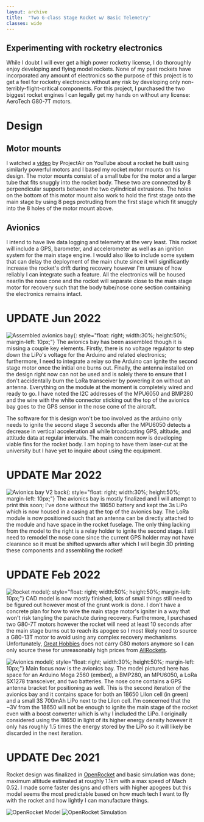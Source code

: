 ```yaml
---
layout: archive
title:  "Two G-class Stage Rocket w/ Basic Telemetry"
classes: wide
---
```


## Experimenting with rocketry electronics

While I doubt I will ever get a high power rocketry license, I do thoroughly enjoy developing and flying model rockets. None of my past rockets have incorporated any amount of electronics so the purpose of this project is to get a feel for rocketry electronics without any risk by developing only non-terribly-flight-critical components. For this project, I purchased the two biggest rocket engines I can legally get my hands on without any license: AeroTech G80-7T motors.

# Design
## Motor mounts

I watched a [video](https://www.youtube.com/watch?v=4fhoCt9vXA8) by ProjectAir on YouTube about a rocket he built using similarly powerful motors and I based my rocket motor mounts on his design. The motor mounts consist of a small tube for the motor and a larger tube that fits snuggly into the rocket body. These two are connected by 8 perpendicular supports between the two cylindrical extrusions. The holes on the bottom of this motor mount also work to hold the first stage onto the main stage by using 8 pegs protruding from the first stage which fit snuggly into the 8 holes of the motor mount above.

## Avionics

I intend to have live data logging and telemetry at the very least. This rocket will include a GPS, barometer, and accelerometer as well as an ignition system for the main stage engine. I would also like to include some system that can delay the deployment of the main chute since it will significantly increase the rocket's drift during recovery however I'm unsure of how reliably I can integrate such a feature. All the electronics will be housed near/in the nose cone and the rocket will separate close to the main stage motor for recovery such that the body tube/nose cone section containing the electronics remains intact.

# UPDATE Jun 2022

![Assembled avionics bay](/assets/img/habibi-express/avionicsFront.jpg){: style="float: right; width:30%; height:50%; margin-left: 10px;"}
The avionics bay has been assembled though it is missing a couple key elements. Firstly, there is no voltage regulator to step down the LiPo's voltage for the Arduino and related electronics; furthermore, I need to integrate a relay so the Arduino can ignite the second stage motor once the initial one burns out. Finally, the antenna installed on the design right now can not be used and is solely there to ensure that I don't accidentally burn the LoRa transceiver by powering it on without an antenna. Everything on the module at the moment is completely wired and ready to go. I have noted the I2C addresses of the MPU6050 and BMP280 and the wire with the white connector sticking out the top of the avionics bay goes to the GPS sensor in the nose cone of the aircraft. 

The software for this design won't be too involved as the arduino only needs to ignite the second stage 3 seconds after the MPU6050 detects a decrease in vertical acceleration all while broadcasting GPS, altitude, and attitude data at regular intervals. The main concern now is developing viable fins for the rocket body. I am hoping to have them laser-cut at the university but I have yet to inquire about using the equipment.

# UPDATE Mar 2022

![Avionics bay V2 back](/assets/img/habibi-express/avionics-CAD-V2-back.PNG){: style="float: right; width:30%; height:50%; margin-left: 10px;"}
The avionics bay is mostly finalized and I will attempt to print this soon; I've done without the 18650 battery and kept the 3s LiPo which is now housed in a casing at the top of the avionics bay. The LoRa module is now positioned such that an antenna can be directly attached to the module and have space in the rocket fuselage. The only thing lacking from the model to the right is a relay holder to ignite the second stage. I still need to remodel the nose cone since the current GPS holder may not have clearance so it must be shifted upwards after which I will begin 3D printing these components and assembling the rocket!

# UPDATE Feb 2022

![Rocket model](/assets/img/habibi-express/rocket-CAD.PNG){: style="float: right; width:50%; height:50%; margin-left: 10px;"}
CAD model is now mostly finished, lots of small things still need to be figured out however most of the grunt work is done. I don't have a concrete plan for how to wire the main stage motor's igniter in a way that won't risk tangling the parachute during recovery. Furthermore, I purchased two G80-7T motors however the rocket will need at least 10 seconds after the main stage burns out to reach its apogee so I most likely need to source a G80-13T motor to avoid using any complex recovery mechanisms. Unfortunately, [Great Hobbies](https://www.greathobbies.com/) does not carry G80 motors anymore so I can only source these for unreasonably high prices from [AllRockets](https://www.allrockets.ca/G80-13). 

![Avionics model](/assets/img/habibi-express/avionics-CAD.PNG){: style="float: right; width:30%; height:50%; margin-left: 10px;"}
Main focus now is the avionics bay. The model pictured here has space for an Arduino Mega 2560 (embed), a BMP280, an MPU6050, a LoRa SX1278 transceiver, and two batteries. The nose cone contains a GPS antenna bracket for positioning as well. This is the second iteration of the avionics bay and it contains space for both an 18650 LiIon cell (in green) and a small 3S 700mAh LiPo next to the LiIon cell. I'm concerned that the ~3V from the 18650 will not be enough to ignite the main stage of the rocket even with a boost converter which is why I included the LiPo. I originally considered using the 18650 in light of its higher energy density however it only has roughly 1.5 times the energy stored by the LiPo so it will likely be discarded in the next iteration.

# UPDATE Dec 2021
Rocket design was finalized in [OpenRocket](https://openrocket.info/) and basic simulation was done; maximum altitude estimated at roughly 1.1km with a max speed of Mach 0.52. I made some faster designs and others with higher apogees but this model seems the most predictable based on how much tech I want to fly with the rocket and how lightly I can manufacture things.

![OpenRocket Model](/assets/img/habibi-express/open-rocket-sim.PNG)
![OpenRocket Simulation](/assets/img/habibi-express/open-rocket-sim-graph.PNG)